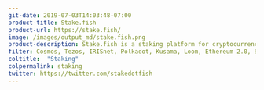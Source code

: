 ```yaml
---
git-date: 2019-07-03T14:03:48-07:00
product-title: Stake.fish
product-url: https://stake.fish/
image: /images/output_md/stake.fish.png
product-description: Stake.fish is a staking platform for cryptocurrencies where you can pool your crypto assets and earn an interest from it. [Interview with stake.fish founder, Wang Chun](/stakefish).
filter: Cosmos, Tezos, IRISnet, Polkadot, Kusama, Loom, Ethereum 2.0, Solana, Near, Cardano, Kava, Band Protocol  
coltitle:  "Staking"
colpermalink: staking
twitter: https://twitter.com/stakedotfish
---
```

